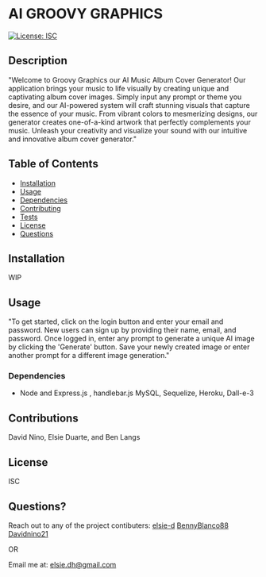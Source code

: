 # AI GROOVY GRAPHICS
[![License: ISC](https://img.shields.io/badge/License-ISC-blue.svg)](https://opensource.org/licenses/ISC)

    
## Description
"Welcome to Groovy Graphics our AI Music Album Cover Generator! Our application brings your music to life visually by creating unique and captivating album cover images. Simply input any prompt or theme you desire, and our AI-powered system will craft stunning visuals that capture the essence of your music. From vibrant colors to mesmerizing designs, our generator creates one-of-a-kind artwork that perfectly complements your music. Unleash your creativity and visualize your sound with our intuitive and innovative album cover generator."

            
## Table of Contents
            
- [Installation](#installation)
- [Usage](#usage)
- [Dependencies](#dependencies)
- [Contributing](#contributions)
- [Tests](#tests)
- [License](#license)    
- [Questions](#questions)
            
## Installation
 WIP  
            
## Usage
 "To get started, click on the login button and enter your email and password. New users can sign up by providing their name, email, and password. Once logged in, enter any prompt to generate a unique AI image by clicking the 'Generate' button. Save your newly created image or enter another prompt for a different image generation."


### Dependencies

* Node and Express.js , handlebar.js
MySQL, Sequelize, Heroku, Dall-e-3




## Contributions
 David Nino, Elsie Duarte, and Ben Langs
## License
ISC
            
            
## Questions?
Reach out to any of the project contibuters: <a href="https://github.com/elsie-d" target="_blank">elsie-d</a>
<a href="https://github.com/BennyBlanco88" target="_blank">BennyBlanco88</a>
<a href="https://github.com/Davidnino21" target="_blank">Davidnino21</a>

            
OR
            
Email me at: <a href="mailto:elsie.dh@gmail.com" target="_blank">elsie.dh@gmail.com</a>